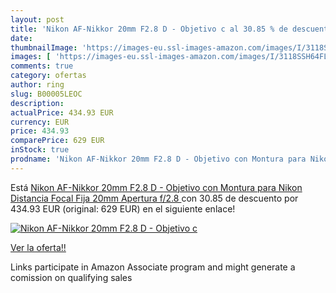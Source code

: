 ```yaml
---
layout: post
title: 'Nikon AF-Nikkor 20mm F2.8 D - Objetivo c al 30.85 % de descuento'
date: 
thumbnailImage: 'https://images-eu.ssl-images-amazon.com/images/I/3118SSH64FL._SL200_.jpg'
images: [ 'https://images-eu.ssl-images-amazon.com/images/I/3118SSH64FL._SL200_.jpg' ]
comments: true
category: ofertas
author: ring
slug: B00005LEOC
description:
actualPrice: 434.93 EUR
currency: EUR
price: 434.93
comparePrice: 629 EUR
inStock: true
prodname: 'Nikon AF-Nikkor 20mm F2.8 D - Objetivo con Montura para Nikon  Distancia Focal Fija 20mm  Apertura f/2.8 '
---
```


Está [Nikon AF-Nikkor 20mm F2.8 D - Objetivo con Montura para Nikon  Distancia Focal Fija 20mm  Apertura f/2.8 ](https://www.amazon.es/dp/B00005LEOC/?tag=tolees-21) con 30.85 de descuento por 434.93 EUR (original: 629 EUR) en el siguiente enlace!

[![Nikon AF-Nikkor 20mm F2.8 D - Objetivo c](https://images-eu.ssl-images-amazon.com/images/I/3118SSH64FL._SL200_.jpg)](https://www.amazon.es/dp/B00005LEOC/?tag=tolees-21)

[Ver la oferta!!](https://www.amazon.es/dp/B00005LEOC/?tag=tolees-21)

Links participate in Amazon Associate program and might generate a comission on qualifying sales


